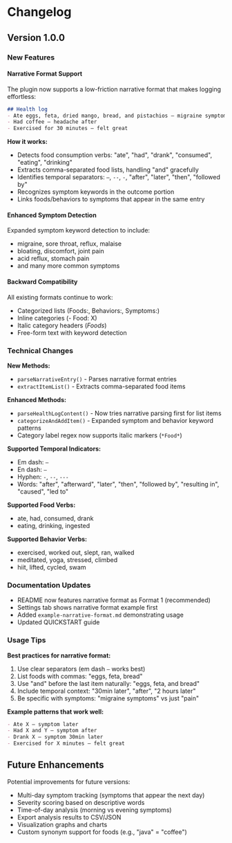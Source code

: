 # Changelog

## Version 1.0.0

### New Features

#### Narrative Format Support
The plugin now supports a low-friction narrative format that makes logging effortless:

```markdown
## Health log
- Ate eggs, feta, dried mango, bread, and pistachios — migraine symptoms 30min later
- Had coffee — headache after
- Exercised for 30 minutes — felt great
```

**How it works:**
- Detects food consumption verbs: "ate", "had", "drank", "consumed", "eating", "drinking"
- Extracts comma-separated food lists, handling "and" gracefully
- Identifies temporal separators: `—`, `--`, `-`, "after", "later", "then", "followed by"
- Recognizes symptom keywords in the outcome portion
- Links foods/behaviors to symptoms that appear in the same entry

#### Enhanced Symptom Detection
Expanded symptom keyword detection to include:
- migraine, sore throat, reflux, malaise
- bloating, discomfort, joint pain
- acid reflux, stomach pain
- and many more common symptoms

#### Backward Compatibility
All existing formats continue to work:
- Categorized lists (Foods:, Behaviors:, Symptoms:)
- Inline categories (- Food: X)
- Italic category headers (*Foods*)
- Free-form text with keyword detection

### Technical Changes

**New Methods:**
- `parseNarrativeEntry()` - Parses narrative format entries
- `extractItemList()` - Extracts comma-separated food items

**Enhanced Methods:**
- `parseHealthLogContent()` - Now tries narrative parsing first for list items
- `categorizeAndAddItem()` - Expanded symptom and behavior keyword patterns
- Category label regex now supports italic markers (`*Food*`)

**Supported Temporal Indicators:**
- Em dash: `—`
- En dash: `–`
- Hyphen: `-`, `--`, `---`
- Words: "after", "afterward", "later", "then", "followed by", "resulting in", "caused", "led to"

**Supported Food Verbs:**
- ate, had, consumed, drank
- eating, drinking, ingested

**Supported Behavior Verbs:**
- exercised, worked out, slept, ran, walked
- meditated, yoga, stressed, climbed
- hiit, lifted, cycled, swam

### Documentation Updates
- README now features narrative format as Format 1 (recommended)
- Settings tab shows narrative format example first
- Added `example-narrative-format.md` demonstrating usage
- Updated QUICKSTART guide

### Usage Tips

**Best practices for narrative format:**
1. Use clear separators (em dash `—` works best)
2. List foods with commas: "eggs, feta, bread"
3. Use "and" before the last item naturally: "eggs, feta, and bread"
4. Include temporal context: "30min later", "after", "2 hours later"
5. Be specific with symptoms: "migraine symptoms" vs just "pain"

**Example patterns that work well:**
```markdown
- Ate X — symptom later
- Had X and Y — symptom after
- Drank X — symptom 30min later
- Exercised for X minutes — felt great
```

## Future Enhancements

Potential improvements for future versions:
- Multi-day symptom tracking (symptoms that appear the next day)
- Severity scoring based on descriptive words
- Time-of-day analysis (morning vs evening symptoms)
- Export analysis results to CSV/JSON
- Visualization graphs and charts
- Custom synonym support for foods (e.g., "java" = "coffee")
